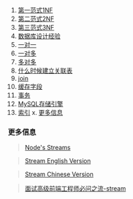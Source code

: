 1. [第一范式1NF](#第一范式1NF)
2. [第二范式2NF](#第二范式2NF)
3. [第三范式3NF](#第三范式3NF)
4. [数据库设计经验](#数据库设计经验)
5. [一对一](#一对一)
6. [一对多](#一对多)
7. [多对多](#多对多)
8. [什么时候建立关联表](#什么时候建立关联表)
9. [join](#join)
10. [缓存字段](#缓存字段)
11. [事务](#事务)
12. [MySQL存储引擎](#MySQL存储引擎)
13. [索引](#索引)
x. [更多信息](#更多信息)

### 更多信息
> [Node's Streams](https://jscomplete.com/learn/node-beyond-basics/node-streams)

> [Stream English Version](https://nodejs.org/api/stream.html)

> [Stream Chinese Version](http://nodejs.cn/api/stream.html)

> [面试高级前端工程师必问之流-stream](https://juejin.cn/post/6844903635617316877)
